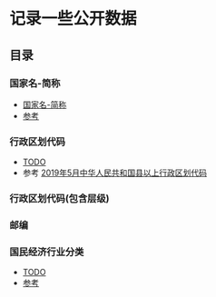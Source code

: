 # 记录一些公开数据

## 目录
### 国家名-简称
- [国家名-简称](./country)
- [参考](http://www.resgain.net/country.html)

### 行政区划代码
- [TODO](./china_xzqh)
- 参考 [2019年5月中华人民共和国县以上行政区划代码](http://www.mca.gov.cn/article/sj/xzqh/2019/201901-06/201906211048.html)


### 行政区划代码(包含层级)


### 邮编


###   国民经济行业分类 
- [TODO]()
- [参考](http://images3.mca.gov.cn/www/file/201711/1509495881341.pdf)

